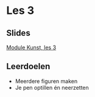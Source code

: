 # Les 3

## Slides

[Module Kunst, les 3](https://slides.com/felienne/pidk-m2-l3a)

## Leerdoelen

* Meerdere figuren maken
* Je pen optillen én neerzetten


